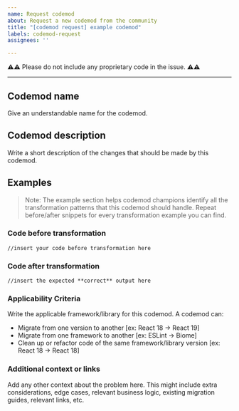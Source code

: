```yaml
---
name: Request codemod
about: Request a new codemod from the community
title: "[codemod request] example codemod"
labels: codemod-request
assignees: ''

---
```


:warning::warning: Please do not include any proprietary code in the issue. :warning::warning:

---

## Codemod name

Give an understandable name for the codemod.

## Codemod description

Write a short description of the changes that should be made by this codemod.

## Examples

> Note: The example section helps codemod champions identify all the transformation patterns that this codemod should handle. Repeat before/after snippets for every transformation example you can find.

### Code before transformation

```
//insert your code before transformation here
```

### Code after transformation

```
//insert the expected **correct** output here
```

### Applicability Criteria

Write the applicable framework/library for this codemod.
A codemod can:
- Migrate from one version to another [ex: React 18 -> React 19]
- Migrate from one framework to another [ex: ESLint -> Biome]
- Clean up or refactor code of the same framework/library version [ex: React 18 -> React 18]

### Additional context or links
Add any other context about the problem here. This might include extra considerations, edge cases, relevant business logic, existing migration guides, relevant links, etc.
